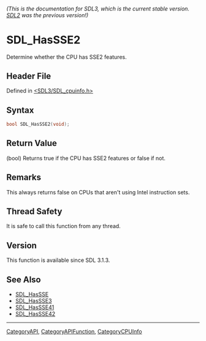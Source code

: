 ###### (This is the documentation for SDL3, which is the current stable version. [SDL2](https://wiki.libsdl.org/SDL2/) was the previous version!)
# SDL_HasSSE2

Determine whether the CPU has SSE2 features.

## Header File

Defined in [<SDL3/SDL_cpuinfo.h>](https://github.com/libsdl-org/SDL/blob/main/include/SDL3/SDL_cpuinfo.h)

## Syntax

```c
bool SDL_HasSSE2(void);
```

## Return Value

(bool) Returns true if the CPU has SSE2 features or false if not.

## Remarks

This always returns false on CPUs that aren't using Intel instruction sets.

## Thread Safety

It is safe to call this function from any thread.

## Version

This function is available since SDL 3.1.3.

## See Also

- [SDL_HasSSE](SDL_HasSSE)
- [SDL_HasSSE3](SDL_HasSSE3)
- [SDL_HasSSE41](SDL_HasSSE41)
- [SDL_HasSSE42](SDL_HasSSE42)

----
[CategoryAPI](CategoryAPI), [CategoryAPIFunction](CategoryAPIFunction), [CategoryCPUInfo](CategoryCPUInfo)

